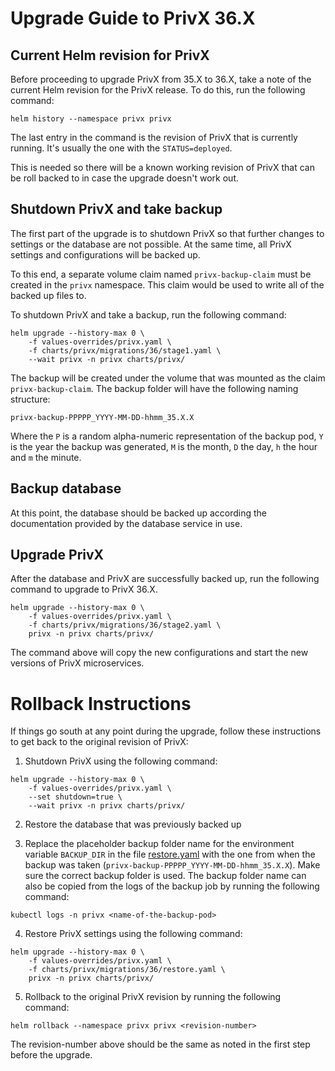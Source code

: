 Upgrade Guide to PrivX 36.X
======================================

## Current Helm revision for PrivX

Before proceeding to upgrade PrivX from 35.X to 36.X, take a note of the current
Helm revision for the PrivX release. To do this, run the following command:

```
helm history --namespace privx privx
```

The last entry in the command is the revision of PrivX that is currently
running. It's usually the one with the `STATUS=deployed`.

This is needed so there will be a known working revision of PrivX that can be
roll backed to in case the upgrade doesn't work out.

## Shutdown PrivX and take backup

The first part of the upgrade is to shutdown PrivX so that further changes to
settings or the database are not possible. At the same time, all PrivX settings
and configurations will be backed up.

To this end, a separate volume claim named `privx-backup-claim` must be
created in the `privx` namespace. This claim would be used to write all of the
backed up files to.

To shutdown PrivX and take a backup, run the following command:

```
helm upgrade --history-max 0 \
    -f values-overrides/privx.yaml \
    -f charts/privx/migrations/36/stage1.yaml \
    --wait privx -n privx charts/privx/
```

The backup will be created under the volume that was mounted as the claim
`privx-backup-claim`. The backup folder will have the following naming
structure:

`privx-backup-PPPPP_YYYY-MM-DD-hhmm_35.X.X`

Where the `P` is a random alpha-numeric representation of the backup pod, `Y` is
the year the backup was generated, `M` is the month, `D` the day, `h` the hour
and `m` the minute.

## Backup database

At this point, the database should be backed up according the documentation
provided by the database service in use.

## Upgrade PrivX

After the database and PrivX are successfully backed up, run the following
command to upgrade to PrivX 36.X.

```
helm upgrade --history-max 0 \
    -f values-overrides/privx.yaml \
    -f charts/privx/migrations/36/stage2.yaml \
    privx -n privx charts/privx/
```

The command above will copy the new configurations and start the new versions of
PrivX microservices.

# Rollback Instructions

If things go south at any point during the upgrade, follow these instructions to
get back to the original revision of PrivX:

1. Shutdown PrivX using the following command:
```
helm upgrade --history-max 0 \
    -f values-overrides/privx.yaml \
    --set shutdown=true \
    --wait privx -n privx charts/privx/
```

2. Restore the database that was previously backed up

3. Replace the placeholder backup folder name for the environment variable
`BACKUP_DIR` in the file [restore.yaml](../restore.yaml) with the one from
when the backup was taken (`privx-backup-PPPPP_YYYY-MM-DD-hhmm_35.X.X`). Make
sure the correct backup folder is used. The backup folder name can also be
copied from the logs of the backup job by running the following command:

```
kubectl logs -n privx <name-of-the-backup-pod>
```

4. Restore PrivX settings using the following command:
```
helm upgrade --history-max 0 \
    -f values-overrides/privx.yaml \
    -f charts/privx/migrations/36/restore.yaml \
    privx -n privx charts/privx/
```

5. Rollback to the original PrivX revision by running the following command:

```
helm rollback --namespace privx privx <revision-number>
```
The revision-number above should be the same as noted in the first step
before the upgrade.
